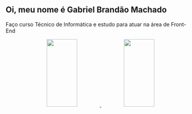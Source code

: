 ## Oi, meu nome é Gabriel Brandão Machado 
 Faço curso Técnico de Informática e estudo para atuar na área de Front-End
<div align="center">
  <a href="https://github.com/0LBb">
  <img height="180em" width="40%" src="https://github-readme-stats.vercel.app/api?username=0LBb&show_icons=true&theme=dracula&include_all_commits=true&count_private=true"/>
  <img height="180em" width="40%" src="https://github-readme-stats.vercel.app/api/top-langs/?username=0LBb&layout=compact&langs_count=7&theme=dracula"/>
</div>
